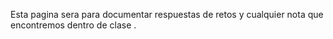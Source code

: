 Esta pagina sera para documentar respuestas de retos y cualquier nota que encontremos dentro de clase .
